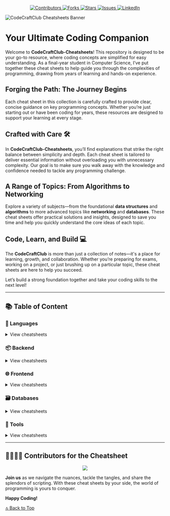 <a name="readme-top"></a>
<p align="center">
  <a href="https://github.com/Alan7149/CodeCraftClub-Cheatsheets/graphs/contributors">
    <img src="https://img.shields.io/github/contributors/Alan7149/CodeCraftClub-Cheatsheets.svg?style=for-the-badge" alt="Contributors">
  </a>
  <a href="https://github.com/Alan7149/CodeCraftClub-Cheatsheets/network/members">
    <img src="https://img.shields.io/github/forks/Alan7149/CodeCraftClub-Cheatsheets.svg?style=for-the-badge" alt="Forks">
  </a>
  <a href="https://github.com/Alan7149/CodeCraftClub-Cheatsheets/stargazers">
    <img src="https://img.shields.io/github/stars/Alan7149/CodeCraftClub-Cheatsheets.svg?style=for-the-badge" alt="Stars">
  </a>
  <a href="https://github.com/Alan7149/CodeCraftClub-Cheatsheets/issues">
    <img src="https://img.shields.io/github/issues/Alan7149/CodeCraftClub-Cheatsheets.svg?style=for-the-badge" alt="Issues">
  </a>
  <a href="https://www.linkedin.com/in/alan-babu-63b382232">
    <img src="https://img.shields.io/badge/-LinkedIn-black.svg?style=for-the-badge&logo=linkedin&colorB=555" alt="LinkedIn">
  </a>
</p>

![CodeCraftClub Cheatsheets Banner]()

# Your Ultimate Coding Companion

Welcome to **CodeCraftClub-Cheatsheets**! This repository is designed to be your go-to resource, where coding concepts are simplified for easy understanding. As a final-year student in Computer Science, I’ve put together these cheat sheets to help guide you through the complexities of programming, drawing from years of learning and hands-on experience.

## Forging the Path: The Journey Begins

Each cheat sheet in this collection is carefully crafted to provide clear, concise guidance on key programming concepts. Whether you’re just starting out or have been coding for years, these resources are designed to support your learning at every stage.

## Crafted with Care 🛠️

In **CodeCraftClub-Cheatsheets**, you’ll find explanations that strike the right balance between simplicity and depth. Each cheat sheet is tailored to deliver essential information without overloading you with unnecessary complexity. Our goal is to make sure you walk away with the knowledge and confidence needed to tackle any programming challenge.

## A Range of Topics: From Algorithms to Networking

Explore a variety of subjects—from the foundational **data structures** and **algorithms** to more advanced topics like **networking** and **databases**. These cheat sheets offer practical solutions and insights, designed to save you time and help you quickly understand the core ideas of each topic.

## Code, Learn, and Build 💻

The **CodeCraftClub** is more than just a collection of notes—it's a place for learning, growth, and collaboration. Whether you’re preparing for exams, working on a project, or just brushing up on a particular topic, these cheat sheets are here to help you succeed.

Let’s build a strong foundation together and take your coding skills to the next level!

---

## 📚 Table of Content

### 📃 Languages
<details>
  <summary>View cheatsheets</summary>
  
  - [Python Cheatsheet](path/to/python-cheatsheet.md)
  - [JavaScript Cheatsheet](path/to/javascript-cheatsheet.md)
  - [C++ Cheatsheet](path/to/cpp-cheatsheet.md)
  - [Java Cheatsheet](path/to/java-cheatsheet.md)
  - [Go Cheatsheet](path/to/go-cheatsheet.md)
  - [Ruby Cheatsheet](path/to/ruby-cheatsheet.md)
  - [Rust Cheatsheet](path/to/rust-cheatsheet.md)
  - [Kotlin Cheatsheet](path/to/kotlin-cheatsheet.md)
  - [Swift Cheatsheet](path/to/swift-cheatsheet.md)
  - [PHP Cheatsheet](path/to/php-cheatsheet.md)
  <!-- Add more languages as needed -->
  
</details>

### 📦 Backend
<details>
  <summary>View cheatsheets</summary>
  
  - [Node.js Cheatsheet](path/to/nodejs-cheatsheet.md)
  - [Django Cheatsheet](path/to/django-cheatsheet.md)
  - [Spring Boot Cheatsheet](path/to/spring-boot-cheatsheet.md)
  - [Flask Cheatsheet](path/to/flask-cheatsheet.md)
  - [ASP.NET Cheatsheet](path/to/aspnet-cheatsheet.md)
  <!-- Add other backend technologies as needed -->
  
</details>

### 🌐 Frontend
<details>
  <summary>View cheatsheets</summary>
  
  - [React Cheatsheet](path/to/react-cheatsheet.md)
  - [Angular Cheatsheet](path/to/angular-cheatsheet.md)
  - [Vue.js Cheatsheet](path/to/vue-cheatsheet.md)
  - [Svelte Cheatsheet](path/to/svelte-cheatsheet.md)
  <!-- Add other frontend technologies as needed -->
  
</details>

### 🗃️ Databases
<details>
  <summary>View cheatsheets</summary>
  
  - [MySQL Cheatsheet](path/to/mysql-cheatsheet.md)
  - [MongoDB Cheatsheet](path/to/mongodb-cheatsheet.md)
  - [PostgreSQL Cheatsheet](path/to/postgresql-cheatsheet.md)
  - [Redis Cheatsheet](path/to/redis-cheatsheet.md)
  <!-- Add other database technologies as needed -->
  
</details>

### 🔧 Tools
<details>
  <summary>View cheatsheets</summary>
  
  - [Git Cheatsheet](path/to/git-cheatsheet.md)
  - [Docker Cheatsheet](path/to/docker-cheatsheet.md)
  - [Kubernetes Cheatsheet](path/to/kubernetes-cheatsheet.md)
  - [CI/CD Tools Cheatsheet (Jenkins, GitLab)](path/to/cicd-tools-cheatsheet.md)
  - [Terraform Cheatsheet](path/to/terraform-cheatsheet.md)
  <!-- Add other tools as needed -->
  
</details>

---

## 👩‍💻👨‍💻 Contributors for the Cheatsheet

<p align="center"><a href="https://github.com/Alan7149/CodeCraftClub-Cheatsheets/graphs/contributors">
  <img src="https://contributors-img.web.app/image?repo=Alan7149/CodeCraftClub-Cheatsheets" />
</a></p>


**Join us** as we navigate the nuances, tackle the tangles, and share the splendors of scripting. With these cheat sheets by your side, the world of programming is yours to conquer.

**Happy Coding!**

[🔝 Back to Top](#readme-top)
